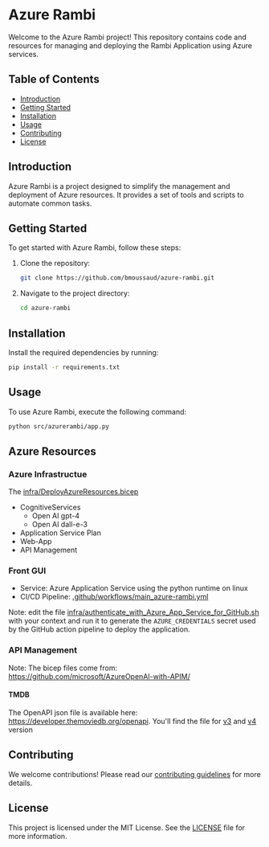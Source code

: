# Azure Rambi

Welcome to the Azure Rambi project! This repository contains code and resources for managing and deploying the Rambi Application using Azure services.

## Table of Contents

- [Introduction](#introduction)
- [Getting Started](#getting-started)
- [Installation](#installation)
- [Usage](#usage)
- [Contributing](#contributing)
- [License](#license)

## Introduction

Azure Rambi is a project designed to simplify the management and deployment of Azure resources. It provides a set of tools and scripts to automate common tasks.

## Getting Started

To get started with Azure Rambi, follow these steps:

1. Clone the repository:
    ```bash
    git clone https://github.com/bmoussaud/azure-rambi.git
    ```
2. Navigate to the project directory:
    ```bash
    cd azure-rambi
    ```

## Installation

Install the required dependencies by running:
```bash
pip install -r requirements.txt
```

## Usage

To use Azure Rambi, execute the following command:
```bash
python src/azurerambi/app.py
```

## Azure Resources

### Azure Infrastructue

The [infra/DeployAzureResources.bicep](infra/DeployAzureResources.bicep)
* CognitiveServices 
    *  Open AI gpt-4
    * Open AI dall-e-3
* Application Service Plan
* Web-App
* API Management

### Front GUI

* Service: Azure Application Service using the python runtime on linux
* CI/CD Pipeline: [.github/workflows/main_azure-rambi.yml](.github/workflows/main_azure-rambi.yml)

Note: edit the file [infra/authenticate_with_Azure_App_Service_for_GitHub.sh](infra/authenticate_with_Azure_App_Service_for_GitHub.sh) with your context and run it to generate the `AZURE_CREDENTIALS` secret used by the GitHub action pipeline to deploy the application.

### API Management

Note: The bicep files come from: https://github.com/microsoft/AzureOpenAI-with-APIM/

#### TMDB

The OpenAPI json file is available here: https://developer.themoviedb.org/openapi. You'll find the file for [v3](https://developer.themoviedb.org/openapi/64542913e1f86100738e227f) and [v4](https://developer.themoviedb.org/openapi/6453cc549c91cf004cd2a015) version
## Contributing

We welcome contributions! Please read our [contributing guidelines](CONTRIBUTING.md) for more details.

## License

This project is licensed under the MIT License. See the [LICENSE](LICENSE) file for more information.
